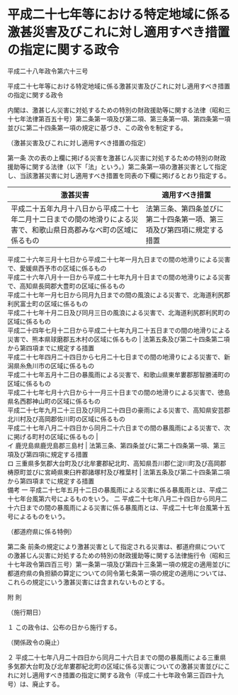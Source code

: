 # 平成二十七年等における特定地域に係る激甚災害及びこれに対し適用すべき措置の指定に関する政令

平成二十八年政令第六十三号

平成二十七年等における特定地域に係る激甚災害及びこれに対し適用すべき措置の指定に関する政令

内閣は、激甚じん災害に対処するための特別の財政援助等に関する法律（昭和三十七年法律第百五十号）第二条第一項及び第二項、第三条第一項、第四条第一項並びに第二十四条第一項の規定に基づき、この政令を制定する。

（激甚災害及びこれに対し適用すべき措置の指定）

第一条 次の表の上欄に掲げる災害を激甚じん災害に対処するための特別の財政援助等に関する法律（以下「法」という。）第二条第一項の激甚災害として指定し、当該激甚災害に対し適用すべき措置を同表の下欄に掲げるとおり指定する。

激甚災害 | 適用すべき措置  
---|---  
平成二十五年九月十八日から平成二十七年二月十二日までの間の地滑りによる災害で、和歌山県日高郡みなべ町の区域に係るもの | 法第三条、第四条並びに第二十四条第一項、第三項及び第四項に規定する措置  
平成二十六年三月十七日から平成二十七年一月九日までの間の地滑りによる災害で、愛媛県西予市の区域に係るもの  
平成二十六年八月十一日から平成二十七年九月十日までの間の地滑りによる災害で、高知県長岡郡大豊町の区域に係るもの  
平成二十七年一月七日から同月九日までの間の風浪による災害で、北海道利尻郡利尻富士町の区域に係るもの  
平成二十七年十月二日及び同月三日の風浪による災害で、北海道利尻郡利尻町の区域に係るもの  
平成二十四年七月十二日から平成二十七年九月二十五日までの間の地滑りによる災害で、熊本県球磨郡五木村の区域に係るもの | 法第五条及び第二十四条第二項から第四項までに規定する措置  
平成二十七年四月二十四日から七月二十七日までの間の地滑りによる災害で、新潟県糸魚川市の区域に係るもの  
平成二十七年五月十二日の暴風雨による災害で、和歌山県東牟婁郡那智勝浦町の区域に係るもの  
平成二十七年七月十六日から十一月三十日までの間の地滑りによる災害で、徳島県名西郡神山町の区域に係るもの  
平成二十七年九月二十三日及び同月二十四日の豪雨による災害で、高知県安芸郡北川村及び高岡郡佐川町の区域に係るもの  
平成二十七年八月二十四日から同月二十六日までの間の暴風雨による災害で、次に掲げる町村の区域に係るもの |   
イ 鹿児島県鹿児島郡三島村 | 法第三条、第四条並びに第二十四条第一項、第三項及び第四項に規定する措置  
ロ 三重県多気郡大台町及び北牟婁郡紀北町、高知県吾川郡仁淀川町及び高岡郡梼原町並びに宮崎県東臼杵郡諸塚村及び椎葉村 | 法第五条及び第二十四条第二項から第四項までに規定する措置  
備考 一 平成二十七年五月十二日の暴風雨による災害に係る暴風雨とは、平成二十七年台風第六号によるものをいう。 二 平成二十七年八月二十四日から同月二十六日までの間の暴風雨による災害に係る暴風雨とは、平成二十七年台風第十五号によるものをいう。  
  
（都道府県に係る特例）

第二条 前条の規定により激甚災害として指定される災害は、都道府県についての激甚じん災害に対処するための特別の財政援助等に関する法律施行令（昭和三十七年政令第四百三号）第一条第一項及び第四十三条第一項の規定の適用並びに都道府県の負担額の算定についての同令第七条第一項の規定の適用については、これらの規定にいう激甚災害には含まれないものとする。

附 則

（施行期日）

１ この政令は、公布の日から施行する。

（関係政令の廃止）

２ 平成二十七年八月二十四日から同月二十六日までの間の暴風雨による三重県多気郡大台町及び北牟婁郡紀北町の区域に係る災害についての激甚災害並びにこれに対し適用すべき措置の指定に関する政令（平成二十七年政令第三百四十九号）は、廃止する。
